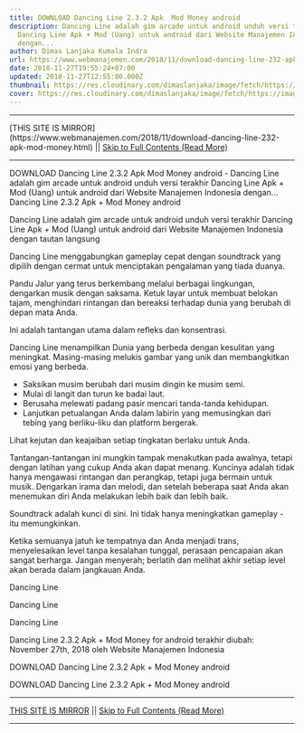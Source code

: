 ```yaml
---
title: DOWNLOAD Dancing Line 2.3.2 Apk  Mod Money android
description: Dancing Line adalah gim arcade untuk android unduh versi terakhir
  Dancing Line Apk + Mod (Uang) untuk android dari Website Manajemen Indonesia
  dengan...
author: Dimas Lanjaka Kumala Indra
url: https://www.webmanajemen.com/2018/11/download-dancing-line-232-apk-mod-money.html
date: 2018-11-27T19:55:24+07:00
updated: 2018-11-27T12:55:00.000Z
thumbnail: https://res.cloudinary.com/dimaslanjaka/image/fetch/https://image.revdl.com/2017/dancing-line-1.jpg
cover: https://res.cloudinary.com/dimaslanjaka/image/fetch/https://image.revdl.com/2017/dancing-line-1.jpg
---
```


<hr/> [THIS SITE IS MIRROR](https://www.webmanajemen.com/2018/11/download-dancing-line-232-apk-mod-money.html) || <a href="https://www.webmanajemen.com/2018/11/download-dancing-line-232-apk-mod-money.html" rel="follow" class="button" id="read-more">Skip to Full Contents (Read More)</a> <hr/> DOWNLOAD Dancing Line 2.3.2 Apk  Mod Money android - Dancing Line adalah gim arcade untuk android unduh versi terakhir Dancing Line Apk + Mod (Uang) untuk android dari Website Manajemen Indonesia dengan... Dancing Line 2.3.2 Apk + Mod Money android 
  
  
  
  Dancing Line adalah gim arcade untuk android 
 unduh versi terakhir Dancing Line Apk + Mod (Uang) untuk android dari Website Manajemen Indonesia dengan tautan langsung 
  
  Dancing Line menggabungkan gameplay cepat dengan soundtrack yang dipilih dengan cermat untuk menciptakan pengalaman yang tiada duanya. 
  
  Pandu Jalur yang terus berkembang melalui berbagai lingkungan, dengarkan musik dengan saksama.  Ketuk layar untuk membuat belokan tajam, menghindari rintangan dan bereaksi terhadap dunia yang berubah di depan mata Anda. 
  
  Ini adalah tantangan utama dalam refleks dan konsentrasi. 
  
  Dancing Line menampilkan Dunia yang berbeda dengan kesulitan yang meningkat.  Masing-masing melukis gambar yang unik dan membangkitkan emosi yang berbeda. 
  
  - Saksikan musim berubah dari musim dingin ke musim semi. 
 - Mulai di langit dan turun ke badai laut. 
 - Berusaha melewati padang pasir mencari tanda-tanda kehidupan. 
 - Lanjutkan petualangan Anda dalam labirin yang memusingkan dari tebing yang berliku-liku dan platform bergerak. 
  
  Lihat kejutan dan keajaiban setiap tingkatan berlaku untuk Anda. 
  
  Tantangan-tantangan ini mungkin tampak menakutkan pada awalnya, tetapi dengan latihan yang cukup Anda akan dapat menang.  Kuncinya adalah tidak hanya mengawasi rintangan dan perangkap, tetapi juga bermain untuk musik. 
 Dengarkan irama dan melodi, dan setelah beberapa saat Anda akan menemukan diri Anda melakukan lebih baik dan lebih baik. 
  
  Soundtrack adalah kunci di sini.  Ini tidak hanya meningkatkan gameplay - itu memungkinkan. 
  
  Ketika semuanya jatuh ke tempatnya dan Anda menjadi trans, menyelesaikan level tanpa kesalahan tunggal, perasaan pencapaian akan sangat berharga.  Jangan menyerah;  berlatih dan melihat akhir setiap level akan berada dalam jangkauan Anda. 
  
    
  Dancing Line 
  
  
    
  Dancing Line 
  
  
    
  Dancing Line 
  
  
  Dancing Line 2.3.2 Apk + Mod Money for android terakhir diubah: November 27th, 2018 oleh Website Manajemen Indonesia 
  
  
  
DOWNLOAD Dancing Line 2.3.2 Apk + Mod Money android
  
 DOWNLOAD Dancing Line 2.3.2 Apk + Mod Money android <hr/> [THIS SITE IS MIRROR](https://www.webmanajemen.com/2018/11/download-dancing-line-232-apk-mod-money.html) || <a href="https://www.webmanajemen.com/2018/11/download-dancing-line-232-apk-mod-money.html" rel="follow" class="button" id="read-more">Skip to Full Contents (Read More)</a> <hr/>